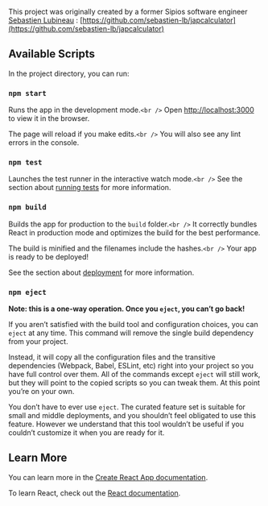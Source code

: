 This project was originally created by a former Sipios software engineer [Sebastien Lubineau](https://www.linkedin.com/in/sebastien-lubineau/) : [https://github.com/sebastien-lb/japcalculator](https://github.com/sebastien-lb/japcalculator)

## Available Scripts

In the project directory, you can run:  

### `npm start`

Runs the app in the development mode.`<br />`
Open [http://localhost:3000](http://localhost:3000) to view it in the browser.

The page will reload if you make edits.`<br />`
You will also see any lint errors in the console.

### `npm test`

Launches the test runner in the interactive watch mode.`<br />`
See the section about [running tests](https://facebook.github.io/create-react-app/docs/running-tests) for more information.

### `npm build`

Builds the app for production to the `build` folder.`<br />`
It correctly bundles React in production mode and optimizes the build for the best performance.

The build is minified and the filenames include the hashes.`<br />`
Your app is ready to be deployed!

See the section about [deployment](https://facebook.github.io/create-react-app/docs/deployment) for more information.

### `npm eject`

**Note: this is a one-way operation. Once you `eject`, you can’t go back!**

If you aren’t satisfied with the build tool and configuration choices, you can `eject` at any time. This command will remove the single build dependency from your project.

Instead, it will copy all the configuration files and the transitive dependencies (Webpack, Babel, ESLint, etc) right into your project so you have full control over them. All of the commands except `eject` will still work, but they will point to the copied scripts so you can tweak them. At this point you’re on your own.

You don’t have to ever use `eject`. The curated feature set is suitable for small and middle deployments, and you shouldn’t feel obligated to use this feature. However we understand that this tool wouldn’t be useful if you couldn’t customize it when you are ready for it.

## Learn More

You can learn more in the [Create React App documentation](https://facebook.github.io/create-react-app/docs/getting-started).

To learn React, check out the [React documentation](https://reactjs.org/).
